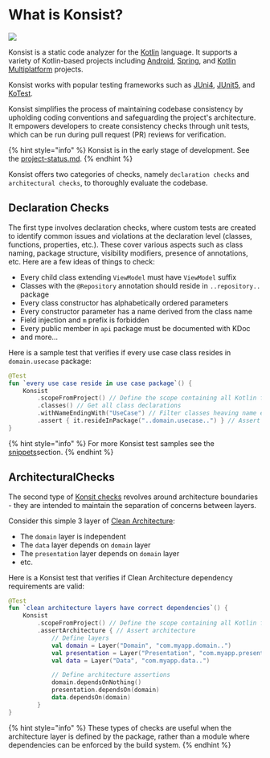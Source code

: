 # What is Konsist?

![](.gitbook/assets/logo.png)

Konsist is a static code analyzer for the [Kotlin](https://kotlinlang.org/) language. It supports a variety of Kotlin-based projects including [Android](https://www.android.com/), [Spring](https://spring.io/), and [Kotlin Multiplatform](https://kotlinlang.org/docs/multiplatform.html) projects.&#x20;

Konsist works with popular testing frameworks such as [JUni4](https://junit.org/junit4/), [JUnit5](https://junit.org/junit5/), and [KoTest](https://kotest.io/).&#x20;

Konsist simplifies the process of maintaining codebase consistency by upholding coding conventions and safeguarding the project's architecture. It empowers developers to create consistency checks through unit tests, which can be run during pull request (PR) reviews for verification.

{% hint style="info" %}
Konsist is in the early stage of development. See the [project-status.md](getting-started/project-status.md "mention").
{% endhint %}

Konsist offers two categories of checks, namely `declaration checks` and `architectural checks`, to thoroughly evaluate the codebase.

## Declaration Checks

The first type involves declaration checks, where custom tests are created to identify common issues and violations at the declaration level (classes, functions, properties, etc.). These cover various aspects such as class naming, package structure, visibility modifiers, presence of annotations, etc. Here are a few ideas of things to check:

* Every child class extending `ViewModel` must have `ViewModel` suffix
* Classes with the `@Repository` annotation should reside in `..repository..` package
* Every class constructor has alphabetically ordered parameters
* Every constructor parameter has a name derived from the class name
* Field injection and `m` prefix is forbidden
* Every public member in `api` package must be documented with KDoc
* and more...

Here is a sample test that verifies if every use case class resides in `domain.usecase` package:

```kotlin
@Test
fun `every use case reside in use case package`() {
    Konsist
        .scopeFromProject() // Define the scope containing all Kotlin files present in the project
        .classes() // Get all class declarations
        .withNameEndingWith("UseCase") // Filter classes heaving name ending with 'UseCase'
        .assert { it.resideInPackage("..domain.usecase..") } // Assert that each class resides in 'any domain.usecase any' package
}
```

{% hint style="info" %}
For more Konsist test samples see the [snippets](inspiration/snippets/ "mention")section.
{% endhint %}

## ArchitecturalChecks

The second type of [Konsit checks](https://github.com/LemonAppDev/konsist) revolves around architecture boundaries -  they are intended to maintain the separation of concerns between layers.



Consider this simple 3 layer of [Clean Architecture](https://blog.cleancoder.com/uncle-bob/2012/08/13/the-clean-architecture.html):

* The `domain` layer is independent
* The `data` layer depends on `domain` layer
* The `presentation` layer depends on `domain` layer
* etc.

Here is a Konsist test that verifies if Clean Architecture dependency requirements are valid:

```kotlin
@Test
fun `clean architecture layers have correct dependencies`() {
    Konsist
        .scopeFromProject() // Define the scope containing all Kotlin files present in project
        .assertArchitecture { // Assert architecture
            // Define layers
            val domain = Layer("Domain", "com.myapp.domain..")
            val presentation = Layer("Presentation", "com.myapp.presentation..")
            val data = Layer("Data", "com.myapp.data..")

            // Define architecture assertions
            domain.dependsOnNothing()
            presentation.dependsOn(domain)
            data.dependsOn(domain)
        }
} 
```

{% hint style="info" %}
These types of checks are useful when the architecture layer is defined by the package, rather than a module where dependencies can be enforced by the build system.
{% endhint %}
